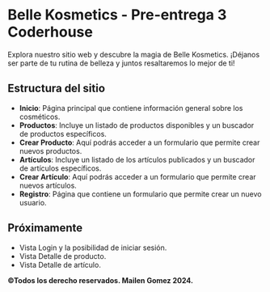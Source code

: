# Belle Kosmetics - Pre-entrega 3 Coderhouse
Explora nuestro sitio web y descubre la magia de Belle Kosmetics. ¡Déjanos ser parte de tu rutina de belleza y juntos resaltaremos lo mejor de ti!

## Estructura del sitio
- **Inicio**: Página principal que contiene información general sobre los cosméticos.  
- **Productos**: Incluye un listado de productos disponibles y un buscador de productos específicos.  
- **Crear Producto**: Aquí podrás acceder a un formulario que permite crear nuevos productos.
- **Artículos**: Incluye un listado de los artículos publicados y un buscador de artículos específicos.  
- **Crear Artículo**: Aquí podrás acceder a un formulario que permite crear nuevos artículos.
- **Registro**: Página que contiene un formulario que permite crear un nuevo usuario.  

## Próximamente
- Vista Login y la posibilidad de iniciar sesión.  
- Vista Detalle de producto.  
- Vista Detalle de artículo.

**©Todos los derecho reservados. Mailen Gomez 2024.**